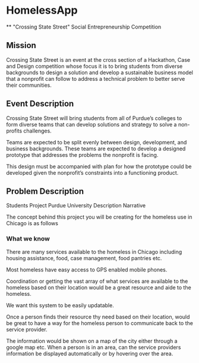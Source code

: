# HomelessApp

** "Crossing State Street"
Social Entrepreneurship Competition

## Mission

Crossing State Street is an event at the cross section of a Hackathon, Case and Design competition whose focus it is to bring students from diverse backgrounds to design a solution and develop a sustainable business model that a nonprofit can follow to address a technical problem to better serve their communities.

## Event Description

Crossing State Street will bring students from all of Purdue’s colleges to form diverse teams that can develop solutions and strategy to solve a non-profits challenges.

Teams are expected to be split evenly between design, development, and business backgrounds. These teams are expected to develop a designed prototype that addresses the problems the nonprofit is facing.

This design must be accompanied with plan for how the prototype could be developed given the nonprofit’s constraints into a functioning product.

## Problem Description

Students Project Purdue University Description Narrative

The concept behind this project you will be creating for the homeless use in Chicago is as follows

### What we know

There are many services available to the homeless in Chicago including housing assistance, food, case management, food pantries etc.

Most homeless have easy access to GPS enabled mobile phones.

Coordination or getting the vast array of what services are available to the homeless based on their location would be a great resource and aide to the homeless.

We want this system to be easily updatable.

Once a person finds their resource thy need based on their location, would be great to have a way for the homeless person to communicate back to the service provider.

The information would be shown on a map of the city either through a google map etc. When a person is in an area, can the service providers information be displayed automatically or by hovering over the area.
